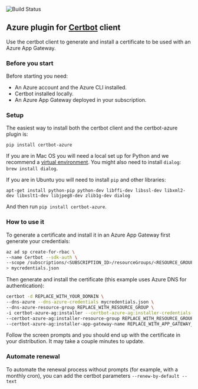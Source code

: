 ![Build Status](https://dlapiduz.visualstudio.com/certbot-azure/_apis/build/status/certbot-azure-Python%20package-CI)
## Azure plugin for [Certbot](https://certbot.eff.org/) client

Use the certbot client to generate and install a certificate to be used with
an Azure App Gateway.

### Before you start

Before starting you need:

- An Azure account and the Azure CLI installed.
- Certbot installed locally.
- An Azure App Gateway deployed in your subscription.

### Setup


The easiest way to install both the certbot client and the certbot-azure plugin is:

  ```
  pip install certbot-azure
  ```

  If you are in Mac OS you will need a local set up for Python and we recommend a [virtual environment](http://docs.python-guide.org/en/latest/dev/virtualenvs/).
  You might also need to install `dialog`: `brew install dialog`.

  If you are in Ubuntu you will need to install `pip` and other libraries:
  ```
  apt-get install python-pip python-dev libffi-dev libssl-dev libxml2-dev libxslt1-dev libjpeg8-dev zlib1g-dev dialog
  ```
  And then run `pip install certbot-azure`.

### How to use it

To generate a certificate and install it in an Azure App Gateway first generate your credentials:

```bash
az ad sp create-for-rbac \
--name Certbot --sdk-auth \
--scope /subscriptions/<SUBSCRIPTION_ID>/resourceGroups/<RESOURCE_GROUP_ID \
> mycredentials.json
```

Then generate and install the certificate (this example uses Azure DNS for authentication):
```bash
certbot -d REPLACE_WITH_YOUR_DOMAIN \
--dns-azure --dns-azure-credentials mycredentials.json \
--dns-azure-resource-group REPLACE_WITH_RESOURCE_GROUP \
-i certbot-azure-ag:installer --certbot-azure-ag:installer-credentials mycredentials.json \
--certbot-azure-ag:installer-resource-group REPLACE_WITH_RESOURCE_GROUP \
--certbot-azure-ag:installer-app-gateway-name REPLACE_WITH_APP_GATEWAY_NAME
```

Follow the screen prompts and you should end up with the certificate in your
distribution. It may take a couple minutes to update.


### Automate renewal

To automate the renewal process without prompts (for example, with a monthly cron), you can add the certbot parameters `--renew-by-default --text`
